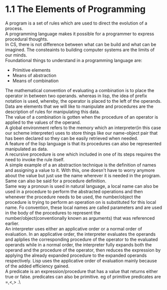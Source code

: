 # 1.1 The Elements of Programming

A program is a set of rules which are used to direct the evolution of a process.\
A programming language makes it possible for a programmer to express procedural thoughts.\
In CS, there is not difference between what can be build and what can be imagined. The consteaints to building computer systems are the limits of our minds.\
Foundational things to understand in a programming language are:
- Primitive elements
- Means of abstraction
- Means of combination

The mathematical convention of evaluating a combination is to place the operator in between two operands. whereas in lisp, the idea of prefix notation is used, whereby, the operator is placed to the left of the operands.\
Data are elements that we will like to manipulate and procedures are the description of rules for manipulating this data.\
The value of a combination is gotten when the procedure of an operator is applied to the values of the operand.\
A global environment refers to the memory which an interpreter(in this case our scheme interpreter) uses to store things like our name-object pair that has been declared so they can be easily retrieved when needed.\
A feature of the lisp language is that its procedures can also be represented manipulated as data.\
A recursive procedure is one which included in one of its steps requires the need to invoke the rule itself.\
A simple example of a an abstraction technique is the definition of names and assigning a value to it. With this, one doesn't have to worry anymore about the value but just use the name wherever it is needed in the program. Same can also be said for a procedure definition.\
Same way a pronoun is used in natural language, a local name can also be used in a procedure to perform the abstracted operations and then whenever the procedure needs to be used, the number/object the procedure is trying to perform an operation on is substituted for this local name. Fo convention, these local names are called parameters and are used in the body of the procedures to represent the number/object(conventionally known as arguments) that was referenced earlier.\
An interpreter uses either an applicative order or a normal order of evaluation. In an applicative order, the interpreter evaluates the operands and aplplies the corresponding procedure of the operator to the evaluated operands while in a normal order, the interpreter fully expands both the operand and the procedure of the operator, then reduces the expression by applying the already expanded procedure to the expanded operands respectively. Lisp uses the applicative order of evaluation mainly because of the added efficiency gained.\
A predicate is an expression/procedure that has a value that returns either true or false. predicates can also be primitive. eg of primitive predicates are =,<,> .\

